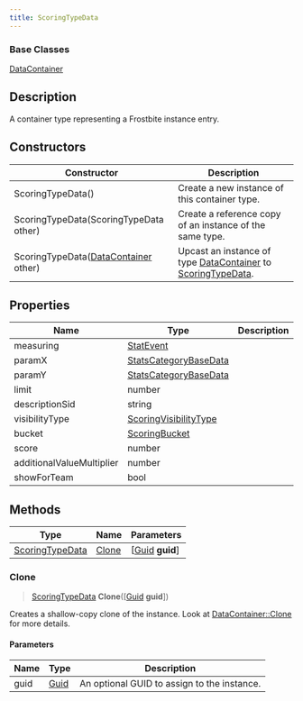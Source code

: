 ```yaml
---
title: ScoringTypeData
---
```

### Base Classes

[DataContainer](/vext/ref/shared/class/datacontainer)

## Description

A container type representing a Frostbite instance entry.

## Constructors

| Constructor                                                                | Description                                                                                                           |
| -------------------------------------------------------------------------- | --------------------------------------------------------------------------------------------------------------------- |
| ScoringTypeData()                                                          | Create a new instance of this container type.                                                                         |
| ScoringTypeData(ScoringTypeData other)                                     | Create a reference copy of an instance of the same type.                                                              |
| ScoringTypeData([DataContainer](/vext/ref/shared/class/datacontainer) other) | Upcast an instance of type [DataContainer](/vext/ref/shared/class/datacontainer) to [ScoringTypeData](/vext/ref/fb/scoringtypedata/). |

## Properties

| Name                      | Type                                           | Description |
| ------------------------- | ---------------------------------------------- | ----------- |
| measuring                 | [StatEvent](/vext/ref/fb/statevent/)                         |             |
| paramX                    | [StatsCategoryBaseData](/vext/ref/fb/statscategorybasedata/) |             |
| paramY                    | [StatsCategoryBaseData](/vext/ref/fb/statscategorybasedata/) |             |
| limit                     | number                                         |             |
| descriptionSid            | string                                         |             |
| visibilityType            | [ScoringVisibilityType](/vext/ref/fb/scoringvisibilitytype/) |             |
| bucket                    | [ScoringBucket](/vext/ref/fb/scoringbucket/)                 |             |
| score                     | number                                         |             |
| additionalValueMultiplier | number                                         |             |
| showForTeam               | bool                                           |             |

## Methods

| Type                               | Name            | Parameters                                     |
| ---------------------------------- | --------------- | ---------------------------------------------- |
| [ScoringTypeData](/vext/ref/fb/scoringtypedata/) | [Clone](#clone) | \[[Guid](/vext/ref/shared/class/guid) **guid**\] |

### Clone

> [ScoringTypeData](/vext/ref/fb/scoringtypedata/) **Clone**(\[[Guid](/vext/ref/shared/class/guid) **guid**\])

Creates a shallow-copy clone of the instance. Look at [DataContainer::Clone](/vext/ref/shared/class/datacontainer#clone) for more details.

#### Parameters

| Name | Type         | Description                                 |
| ---- | ------------ | ------------------------------------------- |
| guid | [Guid](/vext/ref/shared/class/guid/) | An optional GUID to assign to the instance. |
